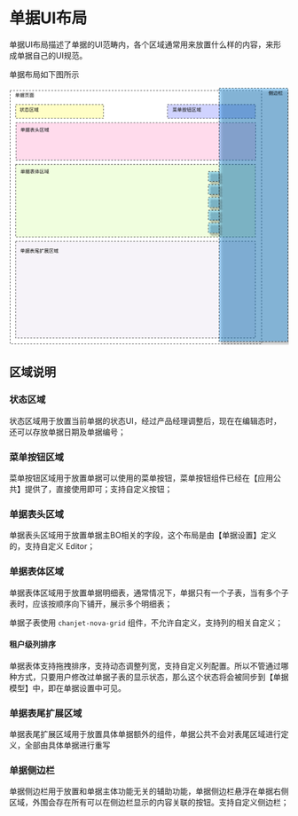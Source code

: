 # 单据UI布局

单据UI布局描述了单据的UI范畴内，各个区域通常用来放置什么样的内容，来形成单据自己的UI规范。

单据布局如下图所示

![](/assets/单据公共UI布局.png)

## 区域说明

### 状态区域

状态区域用于放置当前单据的状态UI，经过产品经理调整后，现在在编辑态时，还可以存放单据日期及单据编号；

### 

### 菜单按钮区域

菜单按钮区域用于放置单据可以使用的菜单按钮，菜单按钮组件已经在【应用公共】提供了，直接使用即可；支持自定义按钮；

### 

### 单据表头区域

单据表头区域用于放置单据主BO相关的字段，这个布局是由【单据设置】定义的，支持自定义 Editor；

### 

### 单据表体区域

单据表体区域用于放置单据明细表，通常情况下，单据只有一个子表，当有多个子表时，应该按顺序向下铺开，展示多个明细表；

单据子表使用 `chanjet-nova-grid` 组件，不允许自定义，支持列的相关自定义；

#### 租户级列排序

单据表体支持拖拽排序，支持动态调整列宽，支持自定义列配置。所以不管通过哪种方式，只要用户修改过单据子表的显示状态，那么这个状态将会被同步到【单据模型】中，即在单据设置中可见。

### 

### 单据表尾扩展区域

单据表尾扩展区域用于放置具体单据额外的组件，单据公共不会对表尾区域进行定义，全部由具体单据进行重写

### 

### 单据侧边栏

单据侧边栏用于放置和单据主体功能无关的辅助功能，单据侧边栏悬浮在单据右侧区域，外围会存在所有可以在侧边栏显示的内容关联的按钮。支持自定义侧边栏；

